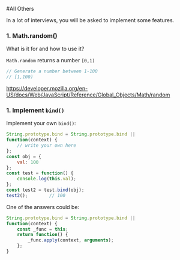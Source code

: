 #All Others

In a lot of interviews, you will be asked to implement some features.

### 1. Math.random()
What is it for and how to use it?

`Math.random` returns a number `[0,1)`
```js
// Generate a number between 1-100
// [1,100)

```
https://developer.mozilla.org/en-US/docs/Web/JavaScript/Reference/Global_Objects/Math/random


### 1. Implement `bind()`
Implement your own `bind()`:
```js
String.prototype.bind = String.prototype.bind ||
function(context) {
    // write your own here
};
const obj = {
    val: 100
};
const test = function() {
    console.log(this.val);
};
const test2 = test.bind(obj);
test2();        // 100
```
One of the answers could be:
```js
String.prototype.bind = String.prototype.bind ||
function(context) {
    const _func = this;
    return function() {
        _func.apply(context, arguments);
    };
}
```